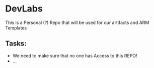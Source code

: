 # DevLabs

This is a Personal (?) Repo that will be used for our artifacts and ARM Templates 


## Tasks:
  *  We need to make sure that no one has Access to this REPO!
  * ...